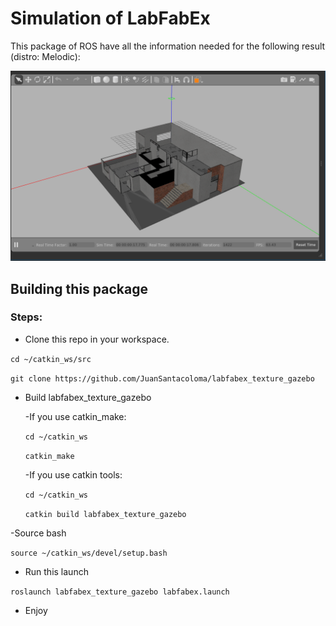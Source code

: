 # Simulation of LabFabEx

This package of ROS have all the information needed for the following result (distro: Melodic):

![result of this package](/result_package.png)

## Building this package
### Steps:
- Clone this repo in your workspace.

`cd ~/catkin_ws/src`

`git clone https://github.com/JuanSantacoloma/labfabex_texture_gazebo `

- Build labfabex_texture_gazebo

  -If you use catkin_make:

  `cd ~/catkin_ws`

  `catkin_make`

  -If you use catkin tools:

  `cd ~/catkin_ws`

  `catkin build labfabex_texture_gazebo`

-Source bash

`source ~/catkin_ws/devel/setup.bash`

- Run this launch

`roslaunch labfabex_texture_gazebo labfabex.launch`

- Enjoy
